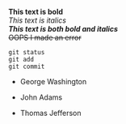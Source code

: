 **This text is bold**\
*This text is italics*\
***This text is both bold and italics***\
~~OOPS I made an error~~
  ```
  git status
  git add
  git commit
 ```
- George Washington
* John Adams
+ Thomas Jefferson
